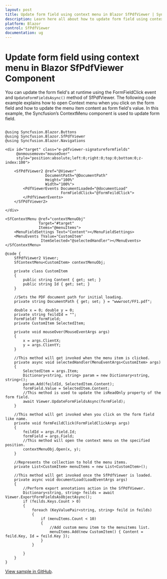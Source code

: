 ```yaml
---
layout: post
title: Update form field using context menu in Blazor SfPdfViewer | Syncfusion
description: Learn here all about how to update form field using context menu in Syncfusion Blazor SfPdfViewer component and more.
platform: Blazor
control: SfPdfViewer
documentation: ug
---
```


# Update form field using context menu in Blazor SfPdfViewer Component

You can update the form field's at runtime using the FormFieldClick event and `UpdateFormFieldsAsync()` method of SfPdfViewer. The following code example explains how to open Context menu when you click on the form field and how to update the menu item content as form field's value. In this example, the Syncfusion’s ContextMenu component is used to update form field.


```cshtml

@using Syncfusion.Blazor.Buttons
@using Syncfusion.Blazor.SfPdfViewer
@using Syncfusion.Blazor.Navigations

<div id="target" class="e-pdfviewer-signatureformfields"
     @onmousemove="mouseOver"
     style="position:absolute;left:0;right:0;top:0;bottom:0;z-index:100">

    <SfPdfViewer2 @ref="@Viewer"
                  DocumentPath="@DocumentPath"
                  Height="100%"
                  Width="100%">
        <PdfViewerEvents DocumentLoaded="@documentLoad"
                         FormFieldClick="@formFeildClick">
        </PdfViewerEvents>
    </SfPdfViewer2>

</div>

<SfContextMenu @ref="contextMenuObj"
               Target="#target"
               Items="@menuItems">
    <MenuFieldSettings Text="Content"></MenuFieldSettings>
    <MenuEvents TValue="CustomItem"
                ItemSelected="@selectedHandler"></MenuEvents>
</SfContextMenu>

@code {
    SfPdfViewer2 Viewer;
    SfContextMenu<CustomItem> contextMenuObj;

    private class CustomItem
    {
        public string Content { get; set; }
        public string Id { get; set; }
    }

    //Sets the PDF document path for initial loading.
    private string DocumentPath { get; set; } = "wwwroot/FF1.pdf";

    double x = 0; double y = 0;
    private string feildId = "";
    FormField? formField;
    private CustomItem SelectedItem;

    private void mouseOver(MouseEventArgs args)
    {
        x = args.ClientX;
        y = args.ClientY;
    }

    //This method will get invoked when the menu item is clicked.
    private async void selectedHandler(MenuEventArgs<CustomItem> args)
    {
        SelectedItem = args.Item;
        Dictionary<string, string> param = new Dictionary<string, string>();
        param.Add(feildId, SelectedItem.Content);
        formField.Value = SelectedItem.Content;
        //This method is used to update the isReadOnly property of the form field.
        await Viewer.UpdateFormFieldsAsync(formField);
    }

    //This method will get invoked when you click on the form field like name.
    private void formFeildClick(FormFieldClickArgs args)
    {
        feildId = args.Field.Id;
        formField = args.Field;
        //This method will open the context menu on the specified position.
        contextMenuObj.Open(x, y);
    }

    //Represents the collection to hold the menu items.
    private List<CustomItem> menuItems = new List<CustomItem>();

    //This method will get invoked once the SfPdfViewer is loaded.
    private async void documentLoad(LoadEventArgs args)
    {
        //Perform export annotations action in the SfPdfViewer.
        Dictionary<string, string> feilds = await Viewer.ExportFormFieldsAsObjectAsync();
        if (feilds.Keys.Count > 0)
        {
            foreach (KeyValuePair<string, string> feild in feilds)
            {
                if (menuItems.Count < 10)
                {
                    //Add custom menu item to the menuitems list.
                    menuItems.Add(new CustomItem() { Content = feild.Key, Id = feild.Key });
                }
            }

        }
    }
}

```

[View sample in GitHub](https://github.com/SyncfusionExamples/blazor-pdf-viewer-examples/tree/master/Common/Update%20form%20fileds%20using%20Context%20Menu%20-%20SfPdfViewer).